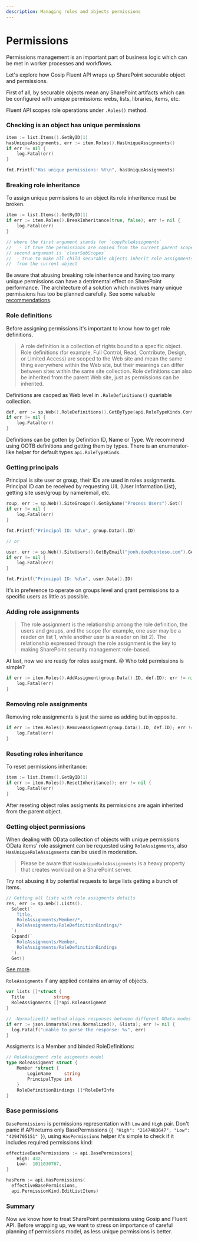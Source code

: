 ```yaml
---
description: Managing roles and objects permissions
---
```


# Permissions

Permissions management is an important part of business logic which can be met in worker processes and workflows.

Let's explore how Gosip Fluent API wraps up SharePoint securable object and permissions.

First of all, by securable objects mean any SharePoint artifacts which can be configured with unique permissions: webs, lists, libraries, items, etc.

Fluent API scopes role operations under `.Roles()` method.

### Checking is an object has unique permissions

```go
item := list.Items().GetByID(1)
hasUniqueAssignments, err := item.Roles().HasUniqueAssignments()
if err != nil {
	log.Fatal(err)
}

fmt.Printf("Has unique permissions: %t\n", hasUniqueAssignments)
```

### Breaking role inheritance

To assign unique permissions to an object its role inheritence must be broken.

```go
item := list.Items().GetByID(1)
if err := item.Roles().BreakInheritance(true, false); err != nil {
	log.Fatal(err)
}

// where the first argument stands for `copyRoleAssigments`
//   - if true the permissions are copied from the current parent scope
// second argument is `clearSubScopes`
//  - true to make all child securable objects inherit role assignments 
//  from the current object
```

Be aware that abusing breaking role inheritence and having too many unique permissions can have a detrimental effect on SharePoint performance. The architecture of a solution which involves many unique permissions has too be planned carefully. See some valuable [recommendations](https://docs.microsoft.com/en-us/sharepoint/sites/best-practices-for-using-fine-grained-permissions-in-sharepoint-server).

### Role definitions

Before assigning permissions it's important to know how to get role definitions.

> A role definition is a collection of rights bound to a specific object. Role definitions \(for example, Full Control, Read, Contribute, Design, or Limited Access\) are scoped to the Web site and mean the same thing everywhere within the Web site, but their meanings can differ between sites within the same site collection. Role definitions can also be inherited from the parent Web site, just as permissions can be inherited.

Definitions are csoped as Web level in `.RoleDefinitions()` quariable collection.

```go
def, err := sp.Web().RoleDefinitions().GetByType(api.RoleTypeKinds.Contributor)
if err != nil {
	log.Fatal(err)
}
```

Definitions can be gotten by Definition ID, Name or Type. We recommend using OOTB definitions and getting them by types. There is an enumerator-like helper for default types `api.RoleTypeKinds`.

### Getting principals

Principal is site user or group, their IDs are used in roles assignments. Principal ID can be received by requesting UIL \(User Information List\), getting site user/group by name/email, etc.

```go
roup, err := sp.Web().SiteGroups().GetByName("Process Users").Get()
if err != nil {
	log.Fatal(err)
}

fmt.Printf("Principal ID: %d\n", group.Data().ID)

// or

user, err := sp.Web().SiteUsers().GetByEmail("jonh.doe@contoso.com").Get()
if err != nil {
	log.Fatal(err)
}

fmt.Printf("Principal ID: %d\n", user.Data().ID)
```

It's in preference to operate on groups level and grant permissions to a specific users as little as possible.

### Adding role assignments

> The role assignment is the relationship among the role definition, the users and groups, and the scope \(for example, one user may be a reader on list 1, while another user is a reader on list 2\). The relationship expressed through the role assignment is the key to making SharePoint  security management role-based.

At last, now we are ready for roles assigment. 😜 Who told permissions is simple?

```go
if err := item.Roles().AddAssigment(group.Data().ID, def.ID); err != nil {
	log.Fatal(err)
}
```

### Removing role assignments

Removing role assignments is just the same as adding but in opposite. 

```go
if err := item.Roles().RemoveAssigment(group.Data().ID, def.ID); err != nil {
	log.Fatal(err)
}
```

### Reseting roles inheritance

 To reset permissions inheritance:

```go
item := list.Items().GetByID(1)
if err := item.Roles().ResetInheritance(); err != nil {
	log.Fatal(err)
}
```

After reseting object roles assigments its permissions are again inherited from the parent object.

### Getting object permissions

When dealing with OData collection of objects with unique permissions OData items' role assigment can be requested using `RoleAssignments`, also `HasUniqueRoleAssignments` can be used in moderation.

> Please be aware that `HasUniqueRoleAssignments` is a heavy property that creates workload on a SharePoint server.

Try not abusing it by potential requests to large lists getting a bunch of items.

```go
// Getting all lists with role assigments details
res, err := sp.Web().Lists().
  Select(`
    Title,
    RoleAssignments/Member/*,
    RoleAssignments/RoleDefinitionBindings/*
  `).
  Expand(`
    RoleAssignments/Member,
    RoleAssignments/RoleDefinitionBindings
  `).
  Get()
```

[See more](https://github.com/koltyakov/gosip-sandbox/tree/master/samples/permissions).

`RoleAssigments` if any applied contains an array of objects.

```go
var lists []*struct {
  Title           string
  RoleAssignments []*api.RoleAssigment
}

// .Normalized() method aligns responses between different OData modes
if err := json.Unmarshal(res.Normalized(), &lists); err != nil {
  log.Fatalf("unable to parse the response: %v", err)
}
```

Assigments is a Member and binded RoleDefinitions:

```go
// RoleAssigment role asigments model
type RoleAssigment struct {
	Member *struct {
		LoginName     string
		PrincipalType int
	}
	RoleDefinitionBindings []*RoleDefInfo
}
```

### Base permissions

`BasePermissions` is permissions representation with `Low` and `High`  pair. Don't panic if API returns only BasePermissions  \(`{ "High": "2147483647", "Low": "4294705151" }`\), using `HasPermissions` helper it's simple to check if it includes required permissions kind:

```go
effectiveBasePermissions := api.BasePermissions{
	High: 432,
	Low:  1011030767,
}

hasPerm := api.HasPermissions(
  effectiveBasePermissions,
  api.PermissionKind.EditListItems)
```

### Summary

Now we know how to treat SharePoint permissions using Gosip and Fluent API. Before wrapping up, we want to stress on importance of careful planning of permissions model, as less unique permissions is better.

